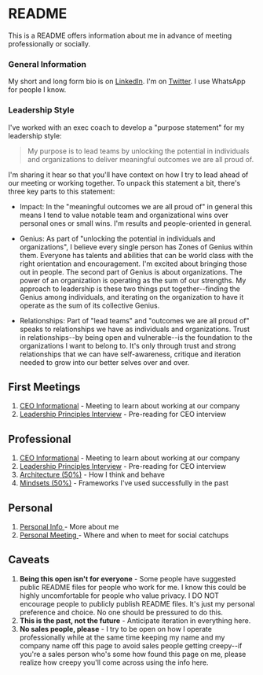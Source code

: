 # README

This is a README offers information about me in advance of meeting professionally or socially. 

### General Information 

My short and long form bio is on [LinkedIn](https://www.linkedin.com/in/iantien/). I'm on [Twitter](https://twitter.com/iantien?lang=en). I use WhatsApp for people I know.

### Leadership Style 

I've worked with an exec coach to develop a "purpose statement" for my leadership style: 

>My purpose is to lead teams by unlocking the potential in individuals and organizations to deliver meaningful outcomes we are all proud of. 

I'm sharing it hear so that you'll have context on how I try to lead ahead of our meeting or working together. To unpack this statement a bit, there's three key parts to this statement: 

- Impact: In the "meaningful outcomes we are all proud of" in general this means I tend to value notable team and organizational wins over personal ones or small wins. I'm results and people-oriented in general. 

- Genius: As part of "unlocking the potential in individuals and organizations", I believe every single person has Zones of Genius within them. Everyone has talents and abilities that can be world class with the right orientation and encouragement. I'm excited about bringing those out in people. The second part of Genius is about organizations. The power of an organization is operating as the sum of our strengths. My approach to leadership is these two things put together--finding the Genius among individuals, and iterating on the organization to have it operate as the sum of its collective Genius. 

- Relationships: Part of "lead teams" and "outcomes we are all proud of" speaks to relationships we have as individuals and organizations. Trust in relationships--by being open and vulnerable--is the foundation to the organizations I want to belong to. It's only through trust and strong relationships that we can have self-awareness, critique and iteration needed to grow into our better selves over and over. 



## First Meetings 

1. [CEO Informational](first-meetings/informational/) - Meeting to learn about working at our company 
2. [Leadership Principles Interview](first-meetings/final-interview.md) - Pre-reading for CEO interview 

## Professional 

1. [CEO Informational](first-meetings/informational/) - Meeting to learn about working at our company 
2. [Leadership Principles Interview](first-meetings/final-interview.md) - Pre-reading for CEO interview 
3. [Architecture \(50%\)](pro/architecture.md) - How I think and behave
4. [Mindsets \(50%\)](pro/mindsets-50.md) - Frameworks I've used successfully in the past 

## Personal

1. [Personal Info ](personal/personal-topics/personal-info/) - More about me 
2. [Personal Meeting ](personal/personal-topics/personal-meetings/)- Where and when to meet for social catchups 

## Caveats

1. **Being this open isn't for everyone** - Some people have suggested public README files for people who work for me. I know this could be highly uncomfortable for people who value privacy. I DO NOT encourage people to publicly publish README files. It's just my personal preference and choice. No one should be pressured to do this. 
2. **This is the past, not the future** - Anticipate iteration in everything here.  
3. **No sales people, please** - I try to be open on how I operate professionally while at the same time keeping my name and my company name off this page to avoid sales people getting creepy--if you're a sales person who's some how found this page on me, please realize how creepy you'll come across using the info here. 




